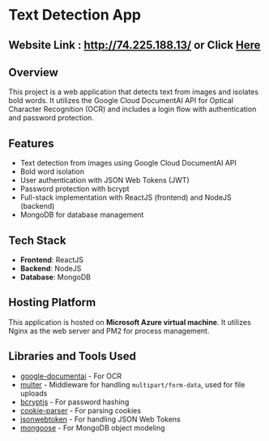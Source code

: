 # Text Detection App

## Website Link : http://74.225.188.13/ or Click [Here](http://74.225.188.13/)

## Overview

This project is a web application that detects text from images and isolates bold words. It utilizes the Google Cloud DocumentAI API for Optical Character Recognition (OCR) and includes a login flow with authentication and password protection.

## Features

- Text detection from images using Google Cloud DocumentAI API
- Bold word isolation
- User authentication with JSON Web Tokens (JWT)
- Password protection with bcrypt
- Full-stack implementation with ReactJS (frontend) and NodeJS (backend)
- MongoDB for database management

## Tech Stack

- **Frontend**: ReactJS
- **Backend**: NodeJS
- **Database**: MongoDB

## Hosting Platform
This application is hosted on **Microsoft Azure virtual machine**. It utilizes Nginx as the web server and PM2 for process management.

## Libraries and Tools Used

- [google-documentai](https://www.npmjs.com/package/@google-cloud/documentai) - For OCR
- [multer](https://www.npmjs.com/package/multer) - Middleware for handling `multipart/form-data`, used for file uploads
- [bcryptjs](https://www.npmjs.com/package/bcryptjs) - For password hashing
- [cookie-parser](https://www.npmjs.com/package/cookie-parser) - For parsing cookies
- [jsonwebtoken](https://www.npmjs.com/package/jsonwebtoken) - For handling JSON Web Tokens
- [mongoose](https://www.npmjs.com/package/mongoose) - For MongoDB object modeling
